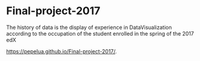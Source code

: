 # Final-project-2017
The history of data is the display of experience in DataVisualization according to the occupation of the student enrolled in the spring of the 2017 edX

https://pepelua.github.io/Final-project-2017/.

